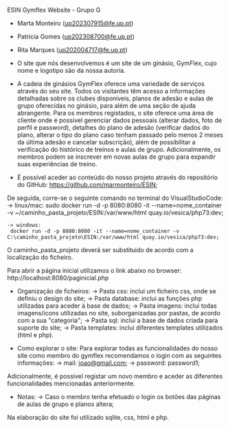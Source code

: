 ESIN
Gymflex Website - Grupo G

- Marta Monteiro (up202307915@fe.up.pt)
- Patrícia Gomes (up202308700@fe.up.pt)
- Rita Marques (up202004717@fe.up.pt)

- O site que nós desenvolvemos é um site de um ginásio, GymFlex, cujo nome e logotipo são da nossa autoria. 

- A cadeia de ginásios GymFlex oferece uma variedade de serviços através do seu site. Todos os visitantes têm acesso a informações detalhadas sobre os clubes disponíveis, planos de adesão e aulas de grupo oferecidas no ginásio, para além de uma seção de ajuda abrangente. Para os membros registados, o site oferece uma área de cliente onde é possível gerenciar dados pessoais (alterar dados, foto de perfil e password), detalhes do plano de adesão (verificar dados do plano, alterar o tipo do plano caso tenham passado pelo menos 2 meses da última adesão e cancelar subscrição), além de possibilitar a verificação do histórico de treinos e aulas de grupo. Adicionalmente, os membros podem se inscrever em novas aulas de grupo para expandir suas experiências de treino.

- É possível aceder ao conteúdo do nosso projeto através do repositório do GitHub: 
    https://github.com/marmonteiro/ESIN;

 De seguida, corre-se o seguinte comando no terminal do VisualStudioCode:
    -> linux/mac: 
     sudo docker run -d -p 8080:8080 -it --name=nome_container -v ~/caminho_pasta_projeto/ESIN:/var/www/html quay.io/vesica/php73:dev;
    
    -> windows: 
     docker run -d -p 8080:8080 -it --name=nome_container -v C:\caminho_pasta_projeto\ESIN:/var/www/html quay.io/vesica/php73:dev;

 O caminho_pasta_projeto deverá ser substituido de acordo com a localização do ficheiro.

 Para abrir a página inicial utilizamos o link abaixo no browser: 
   http://localhost:8080/paginicial.php 


- Organização de ficheiros: 
  -> Pasta css: inclui um ficheiro css, onde se definiu o design do site;
  -> Pasta database: inclui as funções php utilizadas para aceder à base de dados;
  -> Pasta imagens: inclui todas imagens/icons utilizadas no site, suborganizadas por pastas, de acordo com a sua "categoria";
  -> Pasta sql: inclui a base de dados criada para suporte do site;
  -> Pasta templates: inclui diferentes templates utilizados (html e php).

- Como explorar o site:
Para explorar todas as funcionalidades do nosso site como membro do gymflex recomendamos o login com as seguintes informações:
  -> mail: joao@gmail.com;
  -> password: password1;

Adicionalmente, é possível registar um novo membro e aceder as diferentes funcionalidades mencionadas anteriormente.

- Notas:
  -> Caso o membro tenha efetuado o login os botões das páginas de aulas de grupo e planos altera;


Na elaboração do site foi utilizado sqlite, css, html e php.


